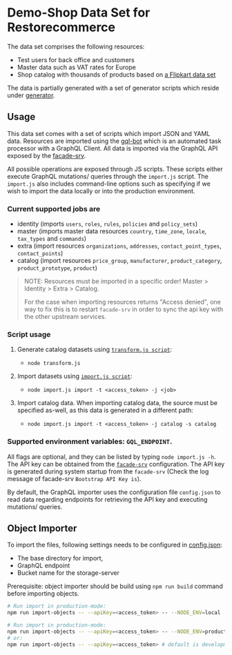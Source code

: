 # Demo-Shop Data Set for Restorecommerce

The data set comprises the following resources:

- Test users for back office and customers
- Master data such as VAT rates for Europe
- Shop catalog with thousands of products based on [a Flipkart data set](https://www.kaggle.com/pramod7/flipkart-data-insights)

The data is partially generated with a set of generator scripts which reside
under [generator](generator).

## Usage

This data set comes with a set of scripts which import JSON and YAML data.
Resources are imported using the [gql-bot](https://github.com/restorecommerce/gql-bot) which is an automated task processor with a GraphQL Client.
All data is imported via the GraphQL API exposed by the [facade-srv](https://github.com/restorecommerce/facade-srv).

All possible operations are exposed through JS scripts.
These scripts either execute GraphQL mutations/ queries through the `import.js` script.
The `import.js` also includes command-line options such as specifying if we wish
to import the data locally or into the production environment.

### Current supported jobs are

- identity (imports `users`, `roles`, `rules`, `policies` and `policy_sets`)
- master (imports master data resources `country`, `time_zone`, `locale`,
  `tax_types` and `commands`)
- extra (import resources `organizations`, `addresses`, `contact_point_types`,
  `contact_points`)
- catalog (import resources `price_group`, `manufacturer`, `product_category`,
  `product_prototype`, `product`)

> NOTE: Resources must be imported in a specific order!
> Master > Identity > Extra > Catalog.
>
> For the case when importing resources returns "Access denied", one way to fix
> this is to restart `facade-srv` in order to sync the api key with the other
> upstream services.

### Script usage

1. Generate catalog datasets using [`transform.js script`](./generator/catalog/transform.js):

   - `node transform.js`

2. Import datasets using [`import.js script`](./import.js):

   - `node import.js import -t <access_token> -j <job>`

3. Import catalog data. When importing catalog data, the source must be specified
   as-well, as this data is generated in a different path:

   - `node import.js import -t <access_token> -j catalog -s catalog`

### Supported environment variables: `GQL_ENDPOINT`.

All flags are optional, and they can be listed by typing `node import.js -h`.
The API key can be obtained from the [`facade-srv`](https://github.com/restorecommerce/facade-srv/blob/master/cfg/config.json#L21) configuration.
The API key is generated during system startup from the `facade-srv` (Check the log message of facade-srv `Bootstrap API Key is`).

By default, the GraphQL importer uses the configuration file `config.json` to read data regarding endpoints for retrieving the API key
and executing mutations/ queries.

## Object Importer

To import the files, following settings needs to be configured in [config.json](cfg/config.json):
* The base directory for import, 
* GraphQL endpoint 
* Bucket name for the storage-server

Prerequisite: object importer should be build using `npm run build` command before importing objects.

```sh
# Run import in production-mode:
npm run import-objects -- --apiKey=<access_token> -- --NODE_ENV=local

# Run import in production-mode:
npm run import-objects -- --apiKey=<access_token> -- --NODE_ENV=production
# or:
npm run import-objects -- --apiKey=<access_token> # default is development
```